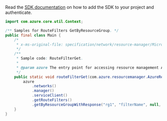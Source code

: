 Read the [SDK documentation](https://github.com/Azure/azure-sdk-for-java/blob/azure-resourcemanager_2.15.0/sdk/resourcemanager/azure-resourcemanager/README.md) on how to add the SDK to your project and authenticate.

```java
import com.azure.core.util.Context;

/** Samples for RouteFilters GetByResourceGroup. */
public final class Main {
    /*
     * x-ms-original-file: specification/network/resource-manager/Microsoft.Network/stable/2021-05-01/examples/RouteFilterGet.json
     */
    /**
     * Sample code: RouteFilterGet.
     *
     * @param azure The entry point for accessing resource management APIs in Azure.
     */
    public static void routeFilterGet(com.azure.resourcemanager.AzureResourceManager azure) {
        azure
            .networks()
            .manager()
            .serviceClient()
            .getRouteFilters()
            .getByResourceGroupWithResponse("rg1", "filterName", null, Context.NONE);
    }
}
```

